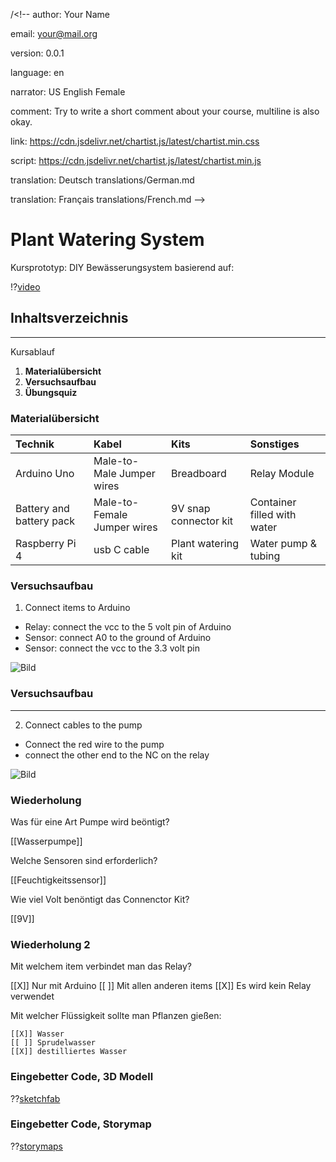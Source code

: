 
/<!--
author:   Your Name

email:    your@mail.org

version:  0.0.1

language: en

narrator: US English Female

comment:  Try to write a short comment about
          your course, multiline is also okay.

link:     https://cdn.jsdelivr.net/chartist.js/latest/chartist.min.css

script:   https://cdn.jsdelivr.net/chartist.js/latest/chartist.min.js

translation: Deutsch  translations/German.md

translation: Français translations/French.md
-->

# Plant Watering System

Kursprototyp: DIY Bewässerungsystem basierend auf:

!?[video](https://www.youtube.com/watch?v=DOaDnYj3vfI)




## Inhaltsverzeichnis
---

Kursablauf

1. **Materialübersicht**
2. **Versuchsaufbau**
3. **Übungsquiz**



### Materialübersicht


| Technik  | Kabel  | Kits | Sonstiges  |
| :--------- | :--------- | :--------- | :--------- |
| Arduino Uno     | Male-to-Male Jumper wires   | Breadboard     | Relay Module   |
| Battery and battery pack | Male-to-Female Jumper wires | 9V snap connector kit | Container filled with water|
| Raspberry Pi 4 | usb C cable | Plant watering kit | Water pump & tubing |


### Versuchsaufbau

1. Connect items to Arduino
-  Relay: connect the vcc to the 5 volt pin of Arduino
-  Sensor: connect A0 to the ground of Arduino
-  Sensor: connect the vcc to the 3.3 volt pin

![Bild](Screens/Ardu.png)


### Versuchsaufbau

---

2. Connect cables to the pump
-  Connect the red wire to the pump
-  connect the other end to the NC on the relay


![Bild](Screens/Pump.png)


### Wiederholung

Was für eine Art Pumpe wird beöntigt?

[[Wasserpumpe]]

Welche Sensoren sind erforderlich?

[[Feuchtigkeitssensor]]

Wie viel Volt benöntigt das Connenctor Kit?

[[9V]]


### Wiederholung 2

Mit welchem item verbindet man das Relay?

[[X]] Nur mit Arduino
[[ ]] Mit allen anderen items
[[X]] Es wird kein Relay verwendet




Mit welcher Flüssigkeit sollte man Pflanzen gießen:

    [[X]] Wasser
    [[ ]] Sprudelwasser
    [[X]] destilliertes Wasser



### Eingebetter Code, 3D Modell

??[sketchfab](https://sketchfab.com/3d-models/mossy-water-fountain-free-agustin-honnun-28fdbbf5c2784307b47465b86a40eb45)


### Eingebetter Code, Storymap

??[storymaps](https://storymaps.arcgis.com/stories/7a736236fc23415e8b3b08075b98f8d2)
